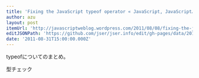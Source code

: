 ```yaml
---
title: 'Fixing the JavaScript typeof operator « JavaScript, JavaScript…'
author: azu
layout: post
itemUrl: 'http://javascriptweblog.wordpress.com/2011/08/08/fixing-the-javascript-typeof-operator/'
editJSONPath: 'https://github.com/jser/jser.info/edit/gh-pages/data/2011/08/index.json'
date: '2011-08-31T15:00:00.000Z'
---
```

typeofについてのまとめ。

型チェック
